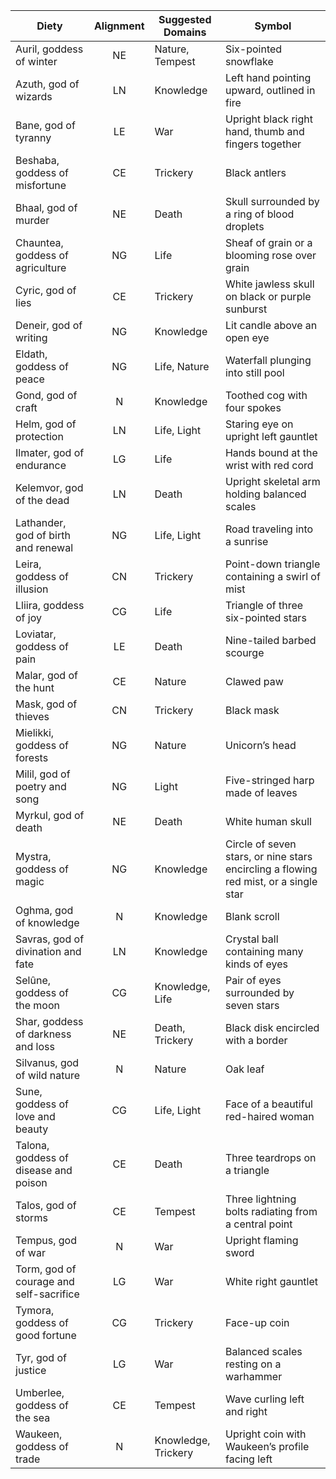 
| Diety                                   | Alignment | Suggested Domains   | Symbol                                                                               |
| --------------------------------------- | :-------: | ------------------- | ------------------------------------------------------------------------------------ |
| Auril, goddess of winter                |    NE     | Nature, Tempest     | Six-pointed snowflake                                                                |
| Azuth, god of wizards                   |    LN     | Knowledge           | Left hand pointing upward, outlined in fire                                          |
| Bane, god of tyranny                    |    LE     | War                 | Upright black right hand, thumb and fingers together                                 |
| Beshaba, goddess of misfortune          |    CE     | Trickery            | Black antlers                                                                        |
| Bhaal, god of murder                    |    NE     | Death               | Skull surrounded by a ring of blood droplets                                         |
| Chauntea, goddess of agriculture        |    NG     | Life                | Sheaf of grain or a blooming rose over grain                                         |
| Cyric, god of lies                      |    CE     | Trickery            | White jawless skull on black or purple sunburst                                      |
| Deneir, god of writing                  |    NG     | Knowledge           | Lit candle above an open eye                                                         |
| Eldath, goddess of peace                |    NG     | Life, Nature        | Waterfall plunging into still pool                                                   |
| Gond, god of craft                      |     N     | Knowledge           | Toothed cog with four spokes                                                         |
| Helm, god of protection                 |    LN     | Life, Light         | Staring eye on upright left gauntlet                                                 |
| Ilmater, god of endurance               |    LG     | Life                | Hands bound at the wrist with red cord                                               |
| Kelemvor, god of the dead               |    LN     | Death               | Upright skeletal arm holding balanced scales                                         |
| Lathander, god of birth and renewal     |    NG     | Life, Light         | Road traveling into a sunrise                                                        |
| Leira, goddess of illusion              |    CN     | Trickery            | Point-down triangle containing a swirl of mist                                       |
| Lliira, goddess of joy                  |    CG     | Life                | Triangle of three six-pointed stars                                                  |
| Loviatar, goddess of pain               |    LE     | Death               | Nine-tailed barbed scourge                                                           |
| Malar, god of the hunt                  |    CE     | Nature              | Clawed paw                                                                           |
| Mask, god of thieves                    |    CN     | Trickery            | Black mask                                                                           |
| Mielikki, goddess of forests            |    NG     | Nature              | Unicorn’s head                                                                       |
| Milil, god of poetry and song           |    NG     | Light               | Five-stringed harp made of leaves                                                    |
| Myrkul, god of death                    |    NE     | Death               | White human skull                                                                    |
| Mystra, goddess of magic                |    NG     | Knowledge           | Circle of seven stars, or nine stars encircling a flowing red mist, or a single star |
| Oghma, god of knowledge                 |     N     | Knowledge           | Blank scroll                                                                         |
| Savras, god of divination and fate      |    LN     | Knowledge           | Crystal ball containing many kinds of eyes                                           |
| Selûne, goddess of the moon             |    CG     | Knowledge, Life     | Pair of eyes surrounded by seven stars                                               |
| Shar, goddess of darkness and loss      |    NE     | Death, Trickery     | Black disk encircled with a border                                                   |
| Silvanus, god of wild nature            |     N     | Nature              | Oak leaf                                                                             |
| Sune, goddess of love and beauty        |    CG     | Life, Light         | Face of a beautiful red-haired woman                                                 |
| Talona, goddess of disease and poison   |    CE     | Death               | Three teardrops on a triangle                                                        |
| Talos, god of storms                    |    CE     | Tempest             | Three lightning bolts radiating from a central point                                 |
| Tempus, god of war                      |     N     | War                 | Upright flaming sword                                                                |
| Torm, god of courage and self-sacrifice |    LG     | War                 | White right gauntlet                                                                 |
| Tymora, goddess of good fortune         |    CG     | Trickery            | Face-up coin                                                                         |
| Tyr, god of justice                     |    LG     | War                 | Balanced scales resting on a warhammer                                               |
| Umberlee, goddess of the sea            |    CE     | Tempest             | Wave curling left and right                                                          |
| Waukeen, goddess of trade               |     N     | Knowledge, Trickery | Upright coin with Waukeen’s profile facing left                                      |
